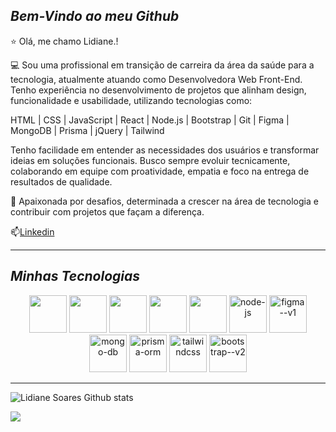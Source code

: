 ## *Bem-Vindo ao meu Github*

⭐ Olá, me chamo Lidiane.!

💻 Sou uma profissional em transição de carreira da área da saúde para a tecnologia, atualmente atuando como Desenvolvedora Web Front-End. Tenho experiência no desenvolvimento de projetos que alinham design, funcionalidade e usabilidade, utilizando tecnologias como:

HTML | CSS | JavaScript | React | Node.js | Bootstrap | Git | Figma | MongoDB | Prisma | jQuery | Tailwind

Tenho facilidade em entender as necessidades dos usuários e transformar ideias em soluções funcionais. Busco sempre evoluir tecnicamente, colaborando em equipe com proatividade, empatia e foco na entrega de resultados de qualidade.

🎯 Apaixonada por desafios, determinada a crescer na área de tecnologia e contribuir com projetos que façam a diferença.

📫[Linkedin](www.linkedin.com/in/lidianesantossoares)

----
## *Minhas Tecnologias*

<p align="center">
<img src="https://cdn.jsdelivr.net/gh/devicons/devicon@latest/icons/html5/html5-original.svg" width="60px">
<img src="https://cdn.jsdelivr.net/gh/devicons/devicon@latest/icons/css3/css3-original.svg" width="60px">
<img src="https://cdn.jsdelivr.net/gh/devicons/devicon@latest/icons/javascript/javascript-original.svg" width="60px">
<img src="https://cdn.jsdelivr.net/gh/devicons/devicon@latest/icons/react/react-original.svg" width="60px">
<img src="https://cdn.jsdelivr.net/gh/devicons/devicon@latest/icons/git/git-original.svg" width="60px">
<img width="60px" src="https://img.icons8.com/fluency/48/node-js.png" alt="node-js"/>
<img width="60px" src="https://img.icons8.com/color/48/figma--v1.png" alt="figma--v1"/>
<img width="60px" src="https://img.icons8.com/color/48/mongo-db.png" alt="mongo-db"/>
<img width="60px" src="https://img.icons8.com/color/48/prisma-orm.png" alt="prisma-orm"/>
<img width="60px" src="https://img.icons8.com/color/48/tailwindcss.png" alt="tailwindcss"/>
<img width="60px" src="https://img.icons8.com/color/48/bootstrap--v2.png" alt="bootstrap--v2"/>
</p>


----
![Lidiane Soares Github stats](https://github-readme-stats.vercel.app/api?username=Soareslili&show_icons=true&theme=radical)

<img loading="lazy" heigth="180em" src="http://github-readme-stats.vercel.app/api/top-langs/?username=Soareslili&layout=compact&langs_count=7&theme=dracula"/>

